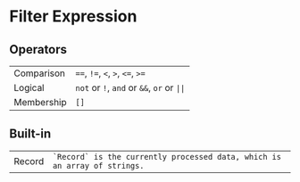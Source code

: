 # Filter Expression

## Operators

<table>
    <tr>
        <td>Comparison</td>
        <td>
            <code>==</code>, <code>!=</code>, <code>&lt;</code>, <code>&gt;</code>, <code>&lt;=</code>, <code>&gt;=</code>
        </td>
    </tr>
    <tr>
        <td>Logical</td>
        <td>
            <code>not</code> or <code>!</code>, <code>and</code> or <code>&amp;&amp;</code>, <code>or</code> or <code>||</code>
        </td>
    </tr>
    <tr>
        <td>Membership</td>
        <td>
            <code>[]</code>
        </td>
    </tr>
</table>

## Built-in

<table>
    <tr>
        <td>Record</td>
        <td>
            <code>`Record` is the currently processed data, which is an array of strings. </code>
        </td>
    </tr>
</table>
